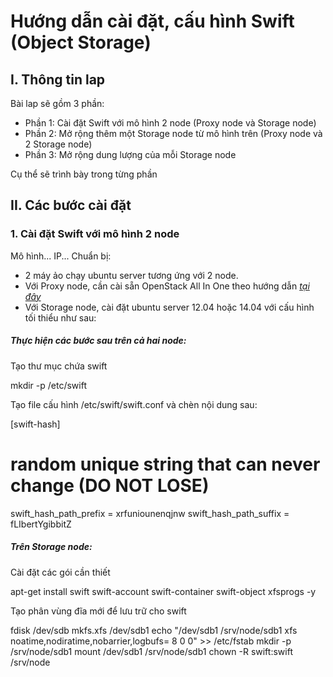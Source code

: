 # Hướng dẫn cài đặt, cấu hình Swift      (Object Storage)
## I. Thông tin lap
Bài lap sẽ gồm 3 phần:
  - Phần 1: Cài đặt Swift với mô hình 2 node (Proxy node và Storage node)
  - Phần 2: Mở rộng thêm một Storage node từ mô hình trên (Proxy node và 2 Storage node)
  - Phần 3: Mở rộng dung lượng của mỗi Storage node

Cụ thể sẽ trình bày trong từng phần
## II. Các bước cài đặt
### 1. Cài đặt Swift với mô hình 2 node
Mô hình...
IP...
Chuẩn bị:
  - 2 máy ảo chạy ubuntu server tương ứng với 2 node.
  - Với Proxy node, cần cài sẵn OpenStack All In One theo hướng dẫn [*tại đây*](https://github.com/vietstacker/icehouse-aio-ubuntu/blob/master/hd-caidat-openstack-icehouse-aio.md)
  - Với Storage node, cài đặt ubuntu server 12.04 hoặc 14.04 với cấu hình tối thiểu như sau:

##### Thực hiện các bước sau trên cả hai node:
Tạo thư mục chứa swift
  
  mkdir -p /etc/swift

Tạo file cấu hình /etc/swift/swift.conf và chèn nội dung sau:
  
  [swift-hash]
  # random unique string that can never change (DO NOT LOSE)
  swift_hash_path_prefix = xrfuniounenqjnw
  swift_hash_path_suffix = fLIbertYgibbitZ

##### Trên Storage node:
Cài đặt các gói cần thiết 
  
  apt-get install swift swift-account swift-container swift-object xfsprogs -y

Tạo phân vùng đĩa mới để lưu trữ cho swift

  fdisk /dev/sdb
  mkfs.xfs /dev/sdb1
  echo "/dev/sdb1 /srv/node/sdb1 xfs noatime,nodiratime,nobarrier,logbufs= 8 0 0" >> /etc/fstab
  mkdir -p /srv/node/sdb1
  mount /dev/sdb1 /srv/node/sdb1
  chown -R swift:swift /srv/node



  
  
  
